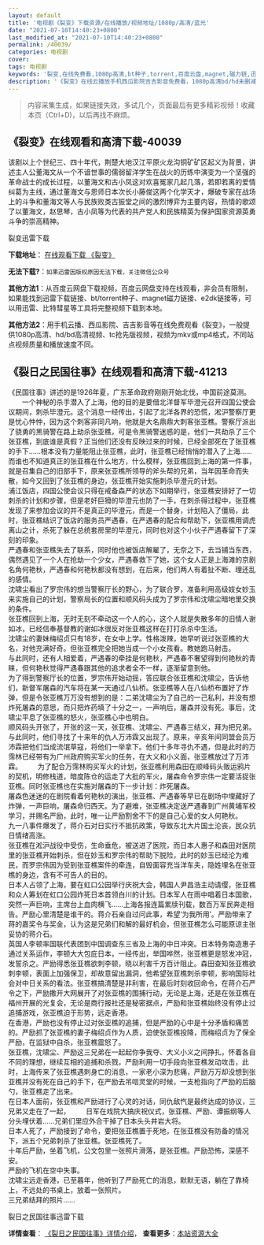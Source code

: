 ```yaml
---
layout: default
title: '电视剧《裂变》下载资源/在线播放/视频地址/1080p/高清/蓝光'
date: "2021-07-10T14:40:23+0800"
last_modified_at: "2021-07-10T14:40:23+0800"
permalink: /40039/
categories: 电视剧
cover:
tags: 电视剧
keywords: '裂变,在线免费看,1080p高清,bt种子,torrent,百度云盘,magnet,磁力链,迅雷下载资源'
description: '《裂变》在线云播放手机西瓜影院吉吉影音免费看，1080p高清bd/hd未删减完整版和tc抢先枪版，mkv/mp4格式，附带bt/torrent种子、magnet/磁力链、百度云盘、网盘资源迅雷下载链接'
---
```


>内容采集生成，如果链接失效，多试几个，页面最后有更多精彩视频！收藏本页（Ctrl+D)，以后再找不麻烦。


## 《裂变》在线观看和高清下载-40039

该剧以上个世纪三、四十年代，荆楚大地汉江平原火龙沟铜矿矿区起义为背景，讲述主人公董海文从一个不谙世事的儒弱留洋学生在战火的历练中演变为一个坚强的革命战士的成长过程，以董海文和古小凤这对欢喜冤家几起几落，若即若离的爱情纠葛为主线，通过董海文与恩师日本次长小藤俊这两个化学天才，爆破专家在战场上的斗争和董海文等人与民族败类古振堂之间的激烈博弈为主要内容，热情的歌颂了以董海文，赵思琴，古小凤等为代表的共产党人和民族精英为保护国家资源英勇斗争的崇高精神。


裂变迅雷下载

**下载地址**： [在线观看下载 《裂变》](https://www.993dy.com//vod-detail-id-12252.html) 


**无法下载?**：`如果迅雷因版权原因无法下载，关注微信公众号 `

**其他方法1**：从百度云网盘下载视频，百度云网盘支持在线观看，非会员有限制，如果能找到迅雷下载链接、bt/torrent种子、magnet磁力链接、e2dk链接等，可以用迅雷、比特彗星等工具将完整视频下载到本地。

**其他方法2**：用手机云播、西瓜影院、吉吉影音等在线免费观看《裂变》，一般提供1080p高清、hd/bd高清视频、tc抢先版视频，视频为mkv或mp4格式，不同站点视频质量和播放速度不同。


## 《裂日之民国往事》在线观看和高清下载-41213

《民国往事》讲述的是1926年夏，广东革命政府刚刚开始北伐，中国前途莫测。<br />　　一个神秘的杀手潜入了上海，他的目的是要借北洋督军毕澄元召开四国公使会议期间，刺杀毕澄元。这个消息一经传出，引起了北洋各界的恐慌，淞沪警察厅更是忧心忡忡，因为这个刺客非同凡响，他就是大名鼎鼎大刺客张亚樵。警察厅派出了骁勇的黑骑警在路上劫杀张亚樵，可是令黑骑警迷惑的是，他们一共劫杀了三个张亚樵，到底谁是真假？正当他们还没有反映过来的时候，已经全部死在了张亚樵的手下&hellip;…根本没有力量能阻止张亚樵，此时，张亚樵已经悄悄的潜入了上海&hellip;…而谁也不知道真正的张亚樵在什么地方，什么模样，张亚樵回到上海的第一件事，就是召集自己的旧部手下，原来张亚樵所领导的斧头帮的兄弟，当年因革命而失散，如今又回到了张亚樵的身边，张亚樵开始实施刺杀毕澄元的计划。<br />浦江饭店，四国公使会议只得在戒备森严的状态下如期举行，张亚樵安排好了一切刺杀的计划和步骤，但是老奸巨猾的毕澄元也防了一手，在刺杀得过程中，张亚樵发现了来参加会议的并不是真正的毕澄元，而是一个替身，计划陷入了僵局，此时，张亚樵结识了饭店的服务员严遇春，在严遇春的配合和帮助下，张亚樵用调虎离山之计，杀死了躲在总统套房里的毕澄元，同时也对这个小伙子严遇春留下了深刻的印象。<br />严遇春和张亚樵失去了联系，同时他也被饭店解雇了，无奈之下，去当铺当东西，偶然遇见了一个人在抢劫一个少女，严遇春救下了她，这个女人正是上海滩的京剧名角何艳秋，严遇春和何艳秋都没有想到，在后来，他们两人有着扯不断、理还乱的感情。<br />沈啸尘看出了罗宗伟的想当警察厅长的野心，为了联合罗，准备利用高级妓女妙玉来实施自己的计划，警察局长的位置和顺风码头成为了罗宗伟和沈啸尘暗地里交换的条件。<br />张亚樵回到上海，无时无刻不牵动这一个人的心，这个人就是失散多年的旧情人谢如冰，已经信奉基督教的谢如冰很反对张亚樵这样在打打杀杀中生活。<br />沈啸尘的妻妹梅绍贞只有18岁，在女中上学。性格泼辣，她早听说过张亚樵的大名，对他充满好奇。但张亚樵完全把她当成一个小女孩看。教她跑马射击。<br />与此同时，还有人相爱着，严遇春的牵挂是何艳秋，严遇春不奢望得到何艳秋的青睐，但何艳秋觉得严遇春跟其他的追求者全不一样，逐渐留意到他。<br />为了得到警察厅长的位置，罗宗伟开始动摇，答应联合张亚樵和沈啸尘，告诉他们，新督军屠森的汽车将在某一天通过八仙桥。张亚樵等人在八仙桥布置好了炸弹，但是令张亚樵万万没有想到的是：二弟沈啸尘为了自己的一己私利，并没有想炸死屠森的意思，而只把炸药填了十分之一，一声响后，屠森并没有死。事后，沈啸尘平息了张亚樵的怒火，张亚樵心中也明白。<br />顺风码头开张了，开张的这一天，张亚樵、沈啸尘、严遇春三结义，拜为把兄弟。与此同时，他们寻找了十来年的仇人万沛霖又出现了。原来，辛亥年间同盟会员万沛霖把他们当成流氓草寇，将他们一举拿下。他们十多年寻仇不遇，但是此时的万霈林已经带有为广州政府购买军火的任务，在大义和小义面，张亚樵放过了万沛霖。 　　为了配合万霈林购买军火的计划，张亚樵利用森田在顺峰码头贩运鸦片的契机，明修栈道，暗度陈仓的运走了大批的军火，屠森命令罗宗伟一定要活捉张亚樵。同时张亚樵也在实施对屠森的下一步计划：炸死屠森。<br />屠森色迷迷的在剧院看着何艳秋的演出，张亚樵、严遇春等早已在剧场中埋藏好了炸弹，一声巨响，屠森命归西天。为了避难，张亚樵决定送严遇春到广州黄埔军校学习，并赐名严励，此时，唯一让严励割舍不下的是自己心爱的女人何艳秋。<br />九一八事件爆发了，蒋介石对日实行不抵抗政策，导致东北大片国土沦丧，民众抗日情绪高涨。<br />张亚樵在淞沪战役中受伤，生命垂危，被送进了医院，而日本人惠子和森田对医院里的张亚樵开始刺杀，但在妙玉和罗宗伟的帮助下脱险，此时的妙玉已经沦为难民，而罗宗伟因为受到张亚樵案件的牵连，自毁面容充当洋车夫，隐姓埋名在张亚樵的身边，含有不可告人的目的。<br />日本人占领了上海，要在虹口公园举行庆祝大会，韩国人尹昌浩主动请缨，张亚樵和众人筹划在虹口公园炸死日本首领白川的计划。日本军人在雨中唱着日本国歌，突然一声巨响，主席台上血肉横飞&hellip;…上海各报连篇累牍刊载，数百万军民奔走相告。严励心里清楚是谁干的。蒋介石亲自过问此事，希望&lsquo;为我所用&rsquo;。严励带来了蒋的嘉奖令与奖金，认为这是兄弟们和解的最好机会，但张亚樵怎么可能原谅主张妥协的蒋介石。<br />英国人李顿率国联代表团到中国调查东三省及上海的中日冲突。日本特务南造惠子通过关系运作，李顿大大包庇日本，一经传出，举国哗然，张亚樵更是怒发冲冠，发誓杀之。严励得悉张亚樵欲刺李顿，晓以利害千方百计阻止。森田查知张亚樵欲刺李顿，表面上加强保卫，却故意留出漏洞，他希望张亚樵刺杀李顿，影响国际社会对中日关系的看法。张亚樵搞清楚是非利害，在最后时刻收回命令，在蒋介石严令之下，严励撒开大网展开了对张亚樵的围捕行动，无论是上海，还是在张亚樵在福州开展的光复会，无论是商行报社还是秘密据点，严励和张亚樵始终没有停止过追捕游戏，张亚樵迫于形势，远走香港。<br />在香港，严励也没有停止过对张亚樵的追捕，但是严励的心中是十分矛盾和痛苦的。严励抓了张亚樵的妻子梅绍贞作为人质，迫使张亚樵投降，而梅绍贞为了保全严励，在监狱中自杀，张亚樵震怒了。<br />张亚樵，沈啸尘、严励这三兄弟在一起起你争我夺、大义小义之间挣扎，怀着各自不同的理想，继续互相的追捕和杀戮，严励利用一切手段向张亚樵发动攻击，此时，上海传来了张亚樵遇刺身亡的消息，一家老小深为悲痛，严励万万却没想到张亚樵并没有死在自己的手下，在严励去吊唁灵堂的时候，一支枪指向了严励的后脑勺，张亚樵走了出来。<br />在日本人面前，张亚樵和严励进行了心灵的对话，同仇敌忾是最终达成的协议，三兄弟又走在了一起， 　　日军在戏院大搞庆祝仪式，张亚樵、严励、谭振纲等人分头埋伏着……兄弟们里应外合干掉了日本头头井岩大将。<br />日本人死了，严励接到了命令，要把张亚樵置于死地，在张亚樵没有防备的情况下，派五个兄弟刺杀了张亚樵。张亚樵死了。<br />十年后严励，坐着飞机，公文包里一张照片滑落，是张亚樵。严励恐怖，深感不安。<br />严励的飞机在空中失事。<br />沈啸尘远走香港，已至暮年，他听到了严励死亡的消息，默默无语，躺在了靠椅上，不远处的书桌上，放着一张照片。<br />三兄弟结拜的照片……


裂日之民国往事迅雷下载

**详情查看**： [《裂日之民国往事》详情介绍](/movie/41213/)， **查看更多**：[本站资源大全](/movie/t/all/)


